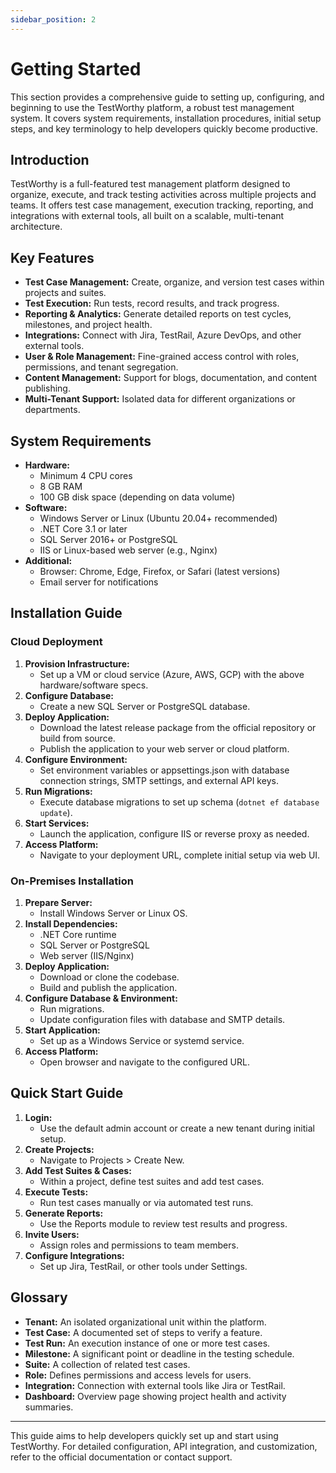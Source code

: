 ```yaml
---
sidebar_position: 2
---
```


# Getting Started

This section provides a comprehensive guide to setting up, configuring, and beginning to use the TestWorthy platform, a robust test management system. It covers system requirements, installation procedures, initial setup steps, and key terminology to help developers quickly become productive.

## Introduction

TestWorthy is a full-featured test management platform designed to organize, execute, and track testing activities across multiple projects and teams. It offers test case management, execution tracking, reporting, and integrations with external tools, all built on a scalable, multi-tenant architecture.

## Key Features

- **Test Case Management:** Create, organize, and version test cases within projects and suites.
- **Test Execution:** Run tests, record results, and track progress.
- **Reporting & Analytics:** Generate detailed reports on test cycles, milestones, and project health.
- **Integrations:** Connect with Jira, TestRail, Azure DevOps, and other external tools.
- **User & Role Management:** Fine-grained access control with roles, permissions, and tenant segregation.
- **Content Management:** Support for blogs, documentation, and content publishing.
- **Multi-Tenant Support:** Isolated data for different organizations or departments.

## System Requirements

- **Hardware:**
  - Minimum 4 CPU cores
  - 8 GB RAM
  - 100 GB disk space (depending on data volume)
- **Software:**
  - Windows Server or Linux (Ubuntu 20.04+ recommended)
  - .NET Core 3.1 or later
  - SQL Server 2016+ or PostgreSQL
  - IIS or Linux-based web server (e.g., Nginx)
- **Additional:**
  - Browser: Chrome, Edge, Firefox, or Safari (latest versions)
  - Email server for notifications

## Installation Guide

### Cloud Deployment

1. **Provision Infrastructure:**
   - Set up a VM or cloud service (Azure, AWS, GCP) with the above hardware/software specs.
2. **Configure Database:**
   - Create a new SQL Server or PostgreSQL database.
3. **Deploy Application:**
   - Download the latest release package from the official repository or build from source.
   - Publish the application to your web server or cloud platform.
4. **Configure Environment:**
   - Set environment variables or appsettings.json with database connection strings, SMTP settings, and external API keys.
5. **Run Migrations:**
   - Execute database migrations to set up schema (`dotnet ef database update`).
6. **Start Services:**
   - Launch the application, configure IIS or reverse proxy as needed.
7. **Access Platform:**
   - Navigate to your deployment URL, complete initial setup via web UI.

### On-Premises Installation

1. **Prepare Server:**
   - Install Windows Server or Linux OS.
2. **Install Dependencies:**
   - .NET Core runtime
   - SQL Server or PostgreSQL
   - Web server (IIS/Nginx)
3. **Deploy Application:**
   - Download or clone the codebase.
   - Build and publish the application.
4. **Configure Database & Environment:**
   - Run migrations.
   - Update configuration files with database and SMTP details.
5. **Start Application:**
   - Set up as a Windows Service or systemd service.
6. **Access Platform:**
   - Open browser and navigate to the configured URL.

## Quick Start Guide

1. **Login:**
   - Use the default admin account or create a new tenant during initial setup.
2. **Create Projects:**
   - Navigate to Projects > Create New.
3. **Add Test Suites & Cases:**
   - Within a project, define test suites and add test cases.
4. **Execute Tests:**
   - Run test cases manually or via automated test runs.
5. **Generate Reports:**
   - Use the Reports module to review test results and progress.
6. **Invite Users:**
   - Assign roles and permissions to team members.
7. **Configure Integrations:**
   - Set up Jira, TestRail, or other tools under Settings.

## Glossary

- **Tenant:** An isolated organizational unit within the platform.
- **Test Case:** A documented set of steps to verify a feature.
- **Test Run:** An execution instance of one or more test cases.
- **Milestone:** A significant point or deadline in the testing schedule.
- **Suite:** A collection of related test cases.
- **Role:** Defines permissions and access levels for users.
- **Integration:** Connection with external tools like Jira or TestRail.
- **Dashboard:** Overview page showing project health and activity summaries.

---

This guide aims to help developers quickly set up and start using TestWorthy. For detailed configuration, API integration, and customization, refer to the official documentation or contact support.

